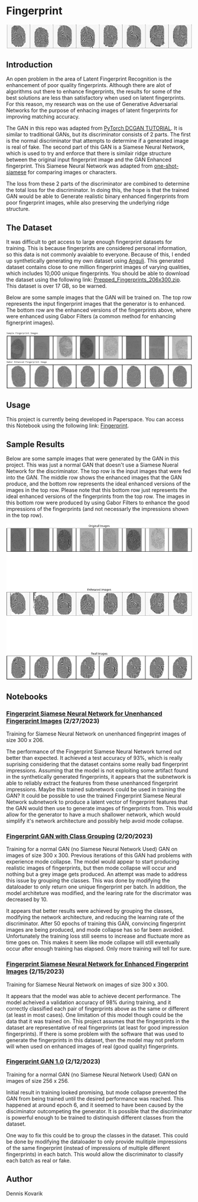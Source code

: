 # Fingerprint

![Sample Images](https://github.com/denkovarik/Fingerprint/blob/main/images/GAN%20Generated%20Images.PNG)

## Introduction
An open problem in the area of Latent Fingerprint Recognition is the enhancement of poor quality fingerprints. Although there are alot of algorithms out there to enhance fingerprints, the results for some of the best solutions are less than satisfactory when used on latent fingerprints. For this reason, my research was on the use of Generative Adversarial Networks for the purpose of enhacing images of latent fingerprints for improving matching accuracy.

The GAN in this repo was adapted from [PyTorch DCGAN TUTORIAL](https://pytorch.org/tutorials/beginner/dcgan_faces_tutorial.html). It is similar to traditional GANs, but its discriminator consists of 2 parts. The first is the normal discriminator that attempts to determine if a generated image is real of fake. The second part of this GAN is a Siamese Neural Network, which is used to try and enforce that there is similair ridge structure between the original input fingerprint image and the GAN Enhanced fingerprint. This Siamese Neural Network was adapted from [one-shot-siamese](https://github.com/kevinzakka/one-shot-siamese) for comparing images or characters.

The loss from these 2 parts of the discriminator are combined to determine the total loss for the discriminator. In doing this, the hope is that the trained GAN would be able to Generate realistic binary enhanced fingerprints from poor fingerprint images, while also preserving the underlying ridge structure.

## The Dataset
It was difficult to get access to large enough fingerprint datasets for training. This is because fingerprints are considered personal information, so this data is not commonly avaiable to everyone. Because of this, I ended up synthetically generating my own dataset using [Anguli](https://dsl.cds.iisc.ac.in/projects/Anguli/). This generated dataset contains close to one million fingerprint images of varying qualities, which includes 10,000 unique fingerprints. You should be able to download the dataset using the following link: [Prepped_Fingerprints_206x300.zip](https://drive.google.com/file/d/1DZVQVEDQeghQp61zOUuovzkZCyFcmevX/view?usp=share_link). This dataset is over 17 GB, so be warned.

Below are some sample images that the GAN will be trained on. The top row represents the input fingerprint images that the generator is to enhanced. The bottom row are the enhanced versions of the fingerprints above, where were enhanced using Gabor Filters (a common method for enhancing fignerprint images).

![Sample Images](https://github.com/denkovarik/Fingerprint/blob/main/images/datasetSample.PNG)

## Usage
This project is currently being developed in Paperspace. You can access this Notebook using the following link: [Fingerprint](https://console.paperspace.com/denkovarik123/notebook/r8krvughxoashik).

## Sample Results 
Below are some sample images that were generated by the GAN in this project. This was just a normal GAN that doesn't use a Siamese Nueral Network for the discriminator. The top row is the input images that were fed into the GAN. The middle row shows the enhanced images that the GAN produce, and the bottom row represents the ideal enhanced versions of the images in the top row. Please note that this bottom row just represents the ideal enhanced versions of the fingerprints from the top row. The images in this bottom row were produced by using Gabor Filters to enhance the good impressions of the fingerprints (and not necessarly the impressions shown in the top row).

![Sample Results](https://github.com/denkovarik/Fingerprint/blob/main/images/generated%20fingerprints%20comp%2020230220.PNG)

## Notebooks

### [Fingerprint Siamese Neural Network for Unenhanced Fingerprint Images](https://denkovarik.github.io/Fingerprint/Experiments/Fingerprint%20Siamese%20Neural%20Network%2020230227.html) (2/27/2023)

Training for Siamese Neural Network on unenhanced fingeprint images of size 300 x 206.  

The performance of the Fingerprint Siamese Neural Network turned out better than expected. It achieved a test accuracy of 93%, which is really suprising considering that the dataset contains some really bad fingerprint impressions. Assuming that the model is not exploiting some artifact found in the synthetically generated fingerprints, it appears that the subnetwork is able to reliably extract the features from these unenhanced fingerprint impressions. Maybe this trained subnetwork could be used in training the GAN? It could be possible to use the trained Fingerprint Siamese Neural Network subnetwork to produce a latent vector of fingerprint features that the GAN would then use to generate images of fingerprints from. This would allow for the generator to have a much shallower network, which would simplify it's network architecture and possibly help avoid mode collapse.

### [Fingerprint GAN with Class Grouping](https://denkovarik.github.io/Fingerprint/Experiments/Fingerprint%20GAN_20230220.html) (2/20/2023)

Training for a normal GAN (no Siamese Neural Network Used) GAN on images of size 300 x 300. Previous iterations of this GAN had problems with experience mode collapse. The model would appear to start producing realistic images of fingerprints, but then mode collapse will occur and nothing but a grey image gets produced. An attempt was made to address this issue by grouping the classes. This was done by modifying the dataloader to only return one unique fingerprint per batch. In addition, the model architeture was modified, and the learing rate for the discrimator was decreased by 10. 

It appears that better results were achieved by grouping the classes, modifying the network architecture, and reducing the learning rate of the discriminator. After 50 epochs of training this GAN, convincing fingerprint images are being produced, and mode collapse has so far been avoided. Unfortunately the training loss still seems to increase and fluctuate more as time goes on. This makes it seem like mode collapse will still eventually occur after enough training has elapsed. Only more training will tell for sure.
 
### [Fingerprint Siamese Neural Network for Enhanced Fingerprint Images](https://denkovarik.github.io/Fingerprint/Experiments/Fingerprint%20Siamese%20Neural%20Network_20230215.html) (2/15/2023)

Training for Siamese Neural Network on images of size 300 x 300.  

It appears that the model was able to achieve decent performance. The model acheived a validation accuracy of 98% during training, and it correctly classified each pair of fingerprints above as the same or different (at least in most cases). One limitation of this model though could be the data that it was trained on. This project assumes that the fingerprints in the dataset are representative of real fingerprints (at least for good impression fingerprints). If there is some problem with the software that was used to generate the fingerprints in this dataset, then the model may not preform will when used on enhanced images of real (good quality) fingerprints.

### [Fingerprint GAN 1.0](https://denkovarik.github.io/Fingerprint/Experiments/Fingerprint%20GAN_20230212.html) (2/12/2023)

Training for a normal GAN (no Siamese Neural Network Used) GAN on images of size 256 x 256.   

Initial result in training looked promising, but mode collapse prevented the GAN from being trained until the desired performance was reached. This happened at around epoch 6, and it seemed to have been caused by the disciminator outcompeting the generator. It is possible that the discriminator is powerful enough to be trained to distinquish different classes from the dataset.  

One way to fix this could be to group the classes in the dataset. This could be done by modifying the dataloader to only provide mulitiple impressions of the same fingerprint (instead of impressions of multiple different fingerprints) in each batch. This would allow the discriminator to classify each batch as real or fake. 

## Author
Dennis Kovarik
